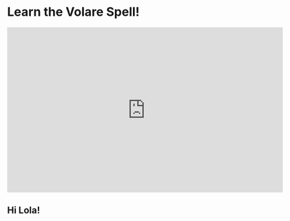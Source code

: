 # Learn the Volare Spell!

<iframe width="640" height="385" src="https://www.youtube.com/embed/3TuziyfpNFo" frameborder="0" allowfullscreen></iframe>

## Hi Lola!
